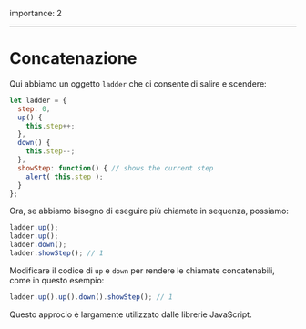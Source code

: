 importance: 2

---

# Concatenazione

Qui abbiamo un oggetto `ladder` che ci consente di salire e scendere:

```js
let ladder = {
  step: 0,
  up() { 
    this.step++;
  },
  down() { 
    this.step--;
  },
  showStep: function() { // shows the current step
    alert( this.step );
  }
};
```

Ora, se abbiamo bisogno di eseguire più chiamate in sequenza, possiamo:

```js
ladder.up();
ladder.up();
ladder.down();
ladder.showStep(); // 1
```

Modificare il codice di `up` e `down` per rendere le chiamate concatenabili, come in questo esempio:

```js
ladder.up().up().down().showStep(); // 1
```

Questo approcio è largamente utilizzato dalle librerie JavaScript.
